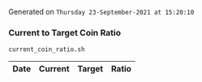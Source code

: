 Generated on `Thursday 23-September-2021 at 15:20:10`

### Current to Target Coin Ratio
`current_coin_ratio.sh`

Date|Current|Target|Ratio
---|---|---|---
